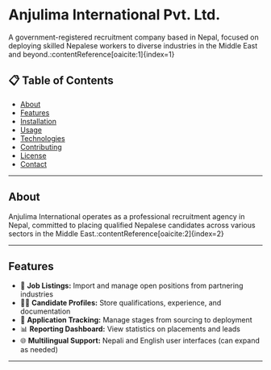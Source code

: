 # Anjulima International Pvt. Ltd.

A government-registered recruitment company based in Nepal, focused on deploying skilled Nepalese workers to diverse industries in the Middle East and beyond.:contentReference[oaicite:1]{index=1}

## 📋 Table of Contents

- [About](#about)
- [Features](#features)
- [Installation](#installation)
- [Usage](#usage)
- [Technologies](#technologies)
- [Contributing](#contributing)
- [License](#license)
- [Contact](#contact)

---

## About

Anjulima International operates as a professional recruitment agency in Nepal, committed to placing qualified Nepalese candidates across various sectors in the Middle East.:contentReference[oaicite:2]{index=2}

---

## Features

- 📁 **Job Listings:** Import and manage open positions from partnering industries  
- 🧑‍💼 **Candidate Profiles:** Store qualifications, experience, and documentation  
- 🔁 **Application Tracking:** Manage stages from sourcing to deployment  
- 📊 **Reporting Dashboard:** View statistics on placements and leads  
- 🌐 **Multilingual Support:** Nepali and English user interfaces (can expand as needed)

---

